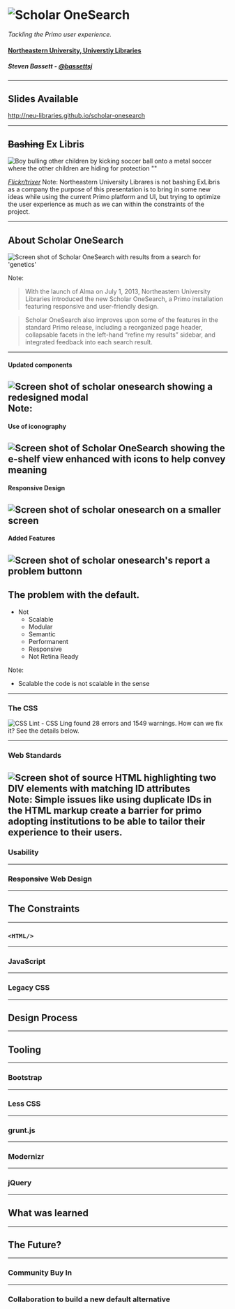 <h1>
  <img src="/img-src/scholar-one-search.svg" alt="Scholar OneSearch"/>
</h1>

*Tackling the Primo user experience.*

#### [Northeastern University, Universtiy Libraries](http://library.northeastern.edu)

##### Steven Bassett - [@bassettsj](http://twitter.com/bassettsj)

----

## Slides Available

http://neu-libraries.github.io/scholar-onesearch

----

## ~~Bashing~~ Ex Libris

![Boy bulling other children by kicking soccer ball onto a metal soccer where the other children are hiding for protection ""](img-src/bully.jpg)

<cite>[Flickr/trixer](http://www.flickr.com/photos/trixer/3531445744)</cite>
Note: Northeastern University Librares is not bashing ExLibris as a company the purpose of this presentation is to bring in some new ideas while using the current Primo platform and UI, but trying to optimize the user experience as much as we can within the constraints of the project.

----
## About Scholar OneSearch

![Screen shot of Scholar OneSearch with results from a search for 'genetics'](/img-src/screenshot-sos-search.png "Scholar OneSearch")

Note:
>With the launch of Alma on July 1, 2013, Northeastern University Libraries introduced the new Scholar OneSearch, a Primo installation featuring responsive and user-friendly design.

>Scholar OneSearch also improves upon some of the features in the standard Primo release, including a reorganized page header, collapsable facets in the left-hand “refine my results” sidebar, and integrated feedback into each search result.

---
#### Updated components
![Screen shot of scholar onesearch showing a redesigned modal](/img-src/sos-modal.png)
Note:
---
#### Use of iconography

![Screen shot of Scholar OneSearch showing the e-shelf view enhanced with icons to help convey meaning](/img-src/sos-e-bookshelf.png)
---

#### Responsive Design
![Screen shot of scholar onesearch on a smaller screen](/img-src/sos-smallscreen.png)
---
#### Added Features
![Screen shot of scholar onesearch's report a problem buttonn](/img-src/report-a-problem.png)
----

## The problem with the default.

<ul>
  <li class="fragment">Not
    <ul>
      <li class="fragment">Scalable</li>
      <li class="fragment">Modular</li>
      <li class="fragment">Semantic</li>
      <li class="fragment">Performanent</li>
      <li class="fragment">Responsive</li>
      <li class="fragment">Not Retina Ready</li>
    </ul>
  </li>
</ul>

Note:
* Scalable the code is not scalable in the sense 

----

### The CSS

![CSS Lint - CSS Ling found 28 errors and 1549 warnings. How can we fix it? See the details below.](img-src/css-issues.png)
    
----

### Web Standards

![Screen shot of source HTML highlighting two DIV elements with matching ID attributes](img-src/duplicate-ids.png)
Note: Simple issues like using duplicate IDs in the HTML markup create a barrier for primo adopting institutions to be able to tailor their experience to their users.
----

### Usability

----
### ~~Responsive~~ Web Design


----
## The Constraints

----
### `<HTML/>`

----
### JavaScript

----
### Legacy CSS


----
## Design Process


----
## Tooling

----
### Bootstrap

----
### Less CSS

----
### grunt.js

----
### Modernizr

----
### jQuery


----
## What was learned

----
## The Future?

----
### Community Buy In

----
### Collaboration to build a new default alternative
